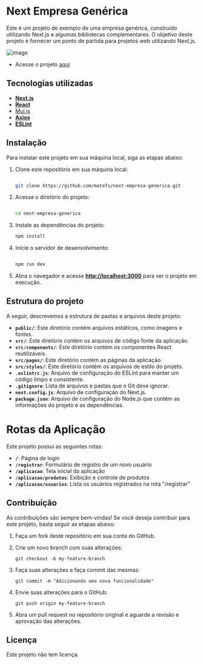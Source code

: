  # **Next Empresa Genérica**

Este é um projeto de exemplo de uma empresa genérica, construído utilizando Next.js e algumas bibliotecas complementares. O objetivo deste projeto é fornecer um ponto de partida para projetos web utilizando Next.js.

![image](https://user-images.githubusercontent.com/30128774/235314471-623c8456-b456-490c-b5ff-9effc5bf3f02.png)

- Acesse o projeto [aqui](https://animated-torte-64e3f1.netlify.app/)

## **Tecnologias utilizadas**

- **[Next.js](https://nextjs.org/)**
- **[React](https://reactjs.org/)**
- [Mui.js](https://mui.com/)
- **[Axios](https://axios-http.com/)**
- **[ESLint](https://eslint.org/)**

## **Instalação**

Para instalar este projeto em sua máquina local, siga as etapas abaixo:

1. Clone este repositório em sua máquina local:
    
    ```bash
    
    git clone https://github.com/matefs/next-empresa-generica.git
    ```
    
2. Acesse o diretório do projeto:
    
    ```bash
    
    cd next-empresa-generica
    ```
    
3. Instale as dependências do projeto:
    
    ```bash
    npm install
    ```
    
4. Inicie o servidor de desenvolvimento:
    
    ```bash
    
    npm run dev
    ```
    
5. Abra o navegador e acesse **[http://localhost:3000](http://localhost:3000/)** para ver o projeto em execução.

## **Estrutura do projeto**

A seguir, descrevemos a estrutura de pastas e arquivos deste projeto: 

- **`public/`**: Este diretório contém arquivos estáticos, como imagens e fontes.
- **`src/`**: Este diretório contém os arquivos de código fonte da aplicação.
- **`src/components/`**: Este diretório contém os componentes React reutilizáveis.
- **`src/pages/`**: Este diretório contém as páginas da aplicação.
- **`src/styles/`**: Este diretório contém os arquivos de estilo do projeto.
- **`.eslintrc.js`**: Arquivo de configuração do ESLint para manter um código limpo e consistente.
- **`.gitignore`**: Lista de arquivos e pastas que o Git deve ignorar.
- **`next.config.js`**: Arquivo de configuração do Next.js.
- **`package.json`**: Arquivo de configuração do Node.js que contém as informações do projeto e as dependências.

# **Rotas da Aplicação**

Este projeto possui as seguintes rotas:

- **`/`**: Página de login
- **`/registrar`**: Formulário de registro de um novo usuário
- **`/aplicacao`**: Tela inicial da aplicação
- **`/aplicacao/produtos`**: Exibição e controle de produtos
- **`/aplicacao/usuarios`**: Lista os usuários registrados na rota "/registrar"

## **Contribuição**

As contribuições são sempre bem-vindas! Se você deseja contribuir para este projeto, basta seguir as etapas abaixo:

1. Faça um fork deste repositório em sua conta do GitHub.
2. Crie um novo branch com suas alterações:
    
    ```
    git checkout -b my-feature-branch
    ```
    
3. Faça suas alterações e faça commit das mesmas:
    
    ```
    git commit -m "Adicionando uma nova funcionalidade"
    ```
    
4. Envie suas alterações para o GitHub:
    
    ```
    git push origin my-feature-branch
    ```
    
5. Abra um pull request no repositório original e aguarde a revisão e aprovação das alterações.

## **Licença**

Este projeto não tem licença.
